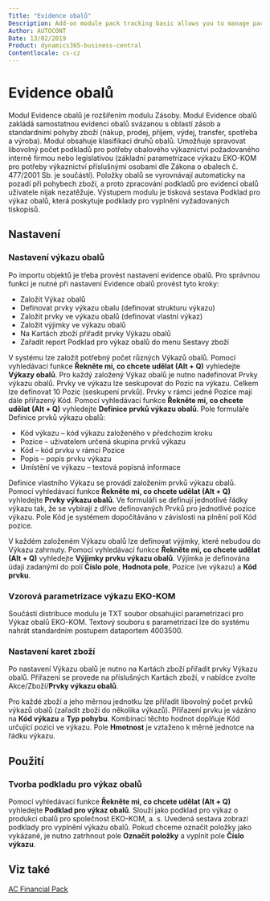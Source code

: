 ```yaml
---
Title: "Evidence obalů"
Description: Add-on module pack tracking basic allows you to manage packs.
Author: AUTOCONT
Date: 13/02/2019
Product: dynamics365-business-central
Contentlocale: cs-cz
---
```


# <a name="ac-fp-pack-tracking-basic"></a>Evidence obalů

Modul Evidence obalů je rozšířením modulu Zásoby.
Modul Evidence obalů zakládá samostatnou evidenci obalů svázanou s oblastí zásob a standardními pohyby zboží (nákup, prodej, příjem, výdej, transfer, spotřeba a výroba). 
Modul obsahuje klasifikaci druhů obalů. Umožňuje spravovat libovolný počet podkladů pro potřeby obalového výkaznictví požadovaného interně firmou nebo legislativou (základní parametrizace výkazu EKO-KOM pro potřeby výkaznictví příslušnými osobami dle Zákona o obalech č. 477/2001 Sb. je součástí). 
Položky obalů se vyrovnávají automaticky na pozadí při pohybech zboží, a proto zpracování podkladů pro evidenci obalů uživatele nijak nezatěžuje. Výstupem modulu je tisková sestava Podklad pro výkaz obalů, která poskytuje podklady pro vyplnění vyžadovaných tiskopisů.


## Nastavení

### Nastavení výkazu obalů

Po importu objektů je třeba provést nastavení evidence obalů.
Pro správnou funkci je nutné při nastavení Evidence obalů provést tyto kroky:
* Založit Výkaz obalů
* Definovat prvky výkazu obalu (definovat strukturu výkazu)
* Založit prvky ve výkazu obalů (definovat vlastní výkaz)
* Založit výjimky ve výkazu obalů
* Na Kartách zboží přiřadit prvky Výkazu obalů
* Zařadit report Podklad pro výkaz obalů do menu Sestavy zboží

V systému lze založit potřebný počet různých Výkazů obalů. Pomocí vyhledávací funkce **Řekněte mi, co chcete udělat (Alt + Q)** vyhledejte **Výkazy obalů**.
Pro každý založený Výkaz obalů je nutno nadefinovat Prvky výkazu obalů. Prvky ve výkazu lze seskupovat do Pozic na výkazu. Celkem lze definovat 10 Pozic (seskupení prvků). Prvky v rámci jedné Pozice mají dále přiřazený Kód.
Pomocí vyhledávací funkce **Řekněte mi, co chcete udělat (Alt + Q)** vyhledejte **Definice prvků výkazu obalů**.
Pole formuláře Definice prvků výkazu obalů:
* Kód výkazu – kód výkazu založeného v předchozím kroku
* Pozice – uživatelem určená skupina prvků výkazu
* Kód – kód prvku v rámci Pozice
* Popis – popis prvku výkazu
* Umístění ve výkazu – textová popisná informace

Definice vlastního Výkazu se provádí založením prvků výkazu obalů. Pomocí vyhledávací funkce **Řekněte mi, co chcete udělat (Alt + Q)** vyhledejte **Prvky výkazu obalů**. Ve formuláři se definují jednotlivé řádky výkazu tak, že se vybírají z dříve definovaných Prvků pro jednotlivé pozice výkazu. Pole Kód je systémem dopočítáváno v závislosti na plnění polí Kód pozice.

V každém založeném Výkazu obalů lze definovat výjimky, které nebudou do Výkazu zahrnuty. Pomocí vyhledávací funkce **Řekněte mi, co chcete udělat (Alt + Q)** vyhledejte **Výjimky prvku výkazu obalů**.   Výjimka je definována údaji zadanými do polí **Číslo pole**, **Hodnota pole**, Pozice (ve výkazu) a **Kód prvku**.

### Vzorová parametrizace výkazu EKO-KOM

Součástí distribuce modulu je TXT soubor obsahující parametrizaci pro Výkaz obalů EKO-KOM. Textový souboru s parametrizací lze do systému nahrát standardním postupem dataportem 4003500.

### Nastavení karet zboží

Po nastavení Výkazu obalů je nutno na Kartách zboží přiřadit prvky Výkazu obalů.
Přiřazení se provede na příslušných Kartách zboží, v nabídce zvolte Akce/Zboží/**Prvky výkazu obalů**.

Pro každé zboží a jeho měrnou jednotku lze přiřadit libovolný počet prvků výkazů obalů (zařadit zboží do několika výkazů). Přiřazení prvku je vázáno na **Kód výkazu** a **Typ pohybu**. Kombinaci těchto hodnot doplňuje Kód určující pozici ve výkazu. Pole **Hmotnost** je vztaženo k měrné jednotce na řádku výkazu.

## Použití

### Tvorba podkladu pro výkaz obalů

Pomocí vyhledávací funkce **Řekněte mi, co chcete udělat (Alt + Q)** vyhledejte **Podklad pro výkaz obalů**. Slouží jako podklad pro výkaz o produkci obalů pro společnost EKO-KOM, a. s. Uvedená sestava zobrazí podklady pro vyplnění výkazu obalů.
Pokud chceme označit položky jako vykázané, je nutno zatrhnout pole **Označit položky** a vyplnit pole **Číslo výkazu**.

## <a name="see-also"></a>Viz také  
[AC Financial Pack](ac-fp-financial-pack.md)
